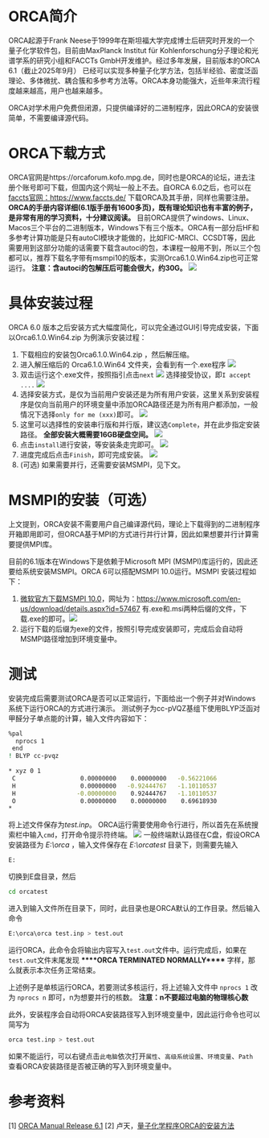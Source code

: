# ORCA简介
ORCA起源于Frank Neese于1999年在斯坦福大学完成博士后研究时开发的一个量子化学软件包，目前由MaxPlanck Institut für Kohlenforschung分子理论和光谱学系的研究小组和FACCTs GmbH开发维护。经过多年发展，目前版本的ORCA 6.1（截止2025年9月） 已经可以实现多种量子化学方法，包括半经验、密度泛函理论、多体微扰、耦合簇和多参考方法等。ORCA本身功能强大，近些年来流行程度越来越高，用户也越来越多。

ORCA对学术用户免费但闭源，只提供编译好的二进制程序，因此ORCA的安装很简单，不需要编译源代码。
# ORCA下载方式
ORCA官网是https://orcaforum.kofo.mpg.de，同时也是ORCA的论坛，进去注册个账号即可下载，但国内这个网址一般上不去。自ORCA 6.0之后，也可以在[faccts官网：](https://www.faccts.de/)https://www.faccts.de/ 下载ORCA及其手册，同样也需要注册。
**ORCA的手册内容详细(6.1版手册有1600多页)，既有理论知识也有丰富的例子，是非常有用的学习资料，十分建议阅读。**
目前ORCA提供了windows、Linux、Macos三个平台的二进制版本，Windows下有三个版本。ORCA有一部分后HF和多参考计算功能是只有autoCI模块才能做的，比如FIC-MRCI、CCSDT等，因此需要用到这部分功能的话需要下载含autoci的包，本课程一般用不到，所以三个包都可以，推荐下载名字带有msmpi10的版本，实测Orca6.1.0.Win64.zip也可正常运行。
**注意：含autoci的包解压后可能会很大，约30G。**
![](figure/ORCA下载.png)
# 具体安装过程
ORCA 6.0 版本之后安装方式大幅度简化，可以完全通过GUI引导完成安装，下面以Orca6.1.0.Win64.zip 为例演示安装过程：
1. 下载相应的安装包Orca6.1.0.Win64.zip ，然后解压缩。
2. 进入解压缩后的 Orca6.1.0.Win64 文件夹，会看到有一个.exe程序 
![](figure/ORCA安装1.png)
3. 双击运行这个.exe文件，按照指引点击`next` 
![](figure/ORCA安装2.png)
选择接受协议，即`I accept ....`
![](figure/ORCA安装3.png)
4. 选择安装方式，是仅为当前用户安装还是为所有用户安装，这里关系到安装程序是仅向当前用户的环境变量中添加ORCA路径还是为所有用户都添加，一般情况下选择`only for me (xxx)`即可。
![](figure/ORCA安装4.png)
5. 这里可以选择性的安装串行版和并行版，建议选`Complete`，并在此步指定安装路径。 
**全部安装大概需要16GB硬盘空间。**
![](figure/ORCA安装5.png)
6. 点击`install`进行安装，等安装条走完即可。
![](figure/ORCA安装6.png)
7. 进度完成后点击`Finish`，即可完成安装。
![](figure/ORCA安装7.png)
8. (可选) 如果需要并行，还需要安装MSMPI，见下文。
# MSMPI的安装（可选）
上文提到，ORCA安装不需要用户自己编译源代码，理论上下载得到的二进制程序开箱即用即可，但ORCA基于MPI的方式进行并行计算，因此如果想要并行计算需要提供MPI库。

目前的6.1版本在Windows下是依赖于Microsoft MPI (MSMPI)库运行的，因此还要给系统安装MSMPI。ORCA 6可以搭配MSMPI 10.0运行。MSMPI 安装过程如下：
1. [微软官方下载MSMPI 10.0](https://www.microsoft.com/en-us/download/details.aspx?id=57467)，网址为：https://www.microsoft.com/en-us/download/details.aspx?id=57467 有.exe和.msi两种后缀的文件，下载.exe的即可。![](figure/MSMPI下载.png)
2. 运行下载的后缀为exe的文件，按照引导完成安装即可，完成后会自动将MSMPI路径增加到环境变量中。
# 测试
安装完成后需要测试ORCA是否可以正常运行，下面给出一个例子并对Windows系统下运行ORCA的方式进行演示。
测试例子为cc-pVQZ基组下使用BLYP泛函对甲醛分子单点能的计算，输入文件内容如下：
``` bash
%pal
  nprocs 1
 end
! BLYP cc-pvqz 
 
* xyz 0 1
 C                  0.00000000    0.00000000   -0.56221066
 H                  0.00000000   -0.92444767   -1.10110537
 H                 -0.00000000    0.92444767   -1.10110537
 O                  0.00000000    0.00000000    0.69618930
* 
```
将上述文件保存为*test.inp*。
ORCA运行需要使用命令行进行，所以首先在系统搜索栏中输入`cmd`，打开命令提示符终端。
![](figure/cmd窗口.png)
一般终端默认路径在C盘，假设ORCA安装路径为 *E:\orca* ，输入文件保存在 *E:\orcatest* 目录下，则需要先输入
``` bash
E:
```
切换到E盘目录，然后
``` bash
cd orcatest
```
进入到输入文件所在目录下，同时，此目录也是ORCA默认的工作目录。然后输入命令
``` bash
E:\orca\orca test.inp > test.out
```
运行ORCA，此命令会将输出内容写入`test.out`文件中。运行完成后，如果在`test.out`文件末尾发现 **\*\*\*\*ORCA TERMINATED NORMALLY\*\*\*\*** 字样，那么就表示本次任务正常结束。

上述例子是单核运行ORCA，若要测试多核运行，将上述输入文件中 `nprocs 1` 改为 `nprocs n` 即可，n为想要并行的核数。
**注意：n不要超过电脑的物理核心数**

此外，安装程序会自动将ORCA安装路径写入到环境变量中，因此运行命令也可以简写为
``` bash
orca test.inp > test.out
```
如果不能运行，可以右键点击`此电脑`依次打开`属性`、`高级系统设置`、`环境变量`、`Path` 查看ORCA安装路径是否被正确的写入到环境变量中。
# 参考资料
[1] [ORCA Manual Release 6.1](https://www.faccts.de/docs#orca)
[2] 卢天，[量子化学程序ORCA的安装方法](http://sobereva.com/451)



